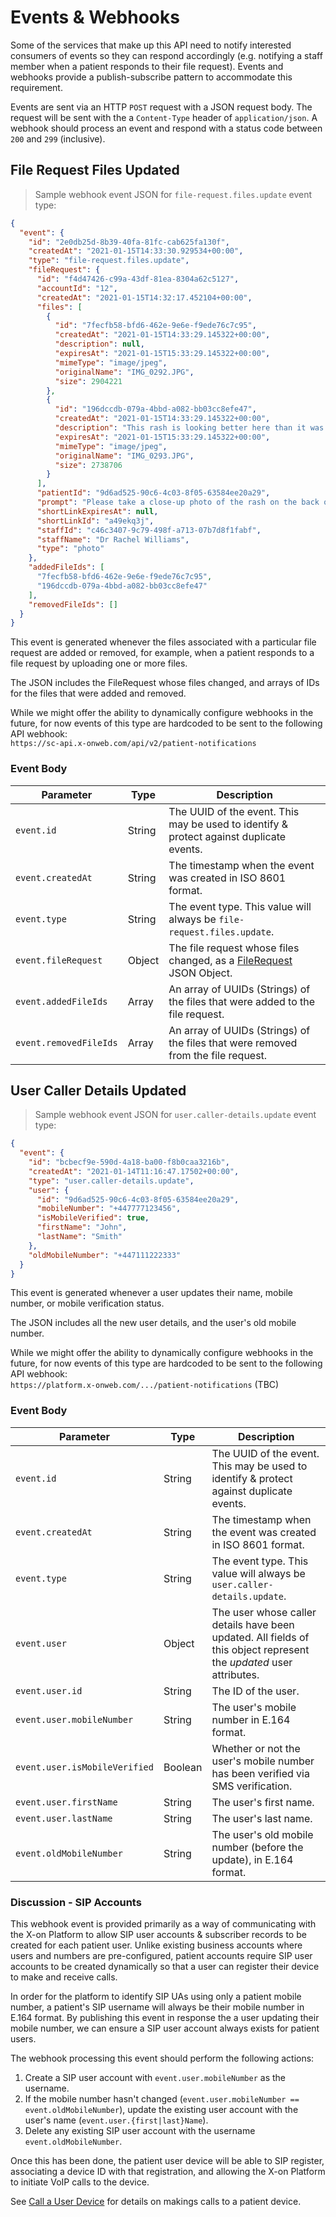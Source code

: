 # Events & Webhooks

Some of the services that make up this API need to notify interested consumers of events so they can respond accordingly (e.g. notifying a staff member when a patient responds to their file request). Events and webhooks provide a publish-subscribe pattern to accommodate this requirement.

Events are sent via an HTTP `POST` request with a JSON request body. The request will be sent with the a `Content-Type` header of `application/json`. A webhook should process an event and respond with a status code between `200` and `299` (inclusive).

## File Request Files Updated

> Sample webhook event JSON for `file-request.files.update` event type:

```json
{
  "event": {
    "id": "2e0db25d-8b39-40fa-81fc-cab625fa130f",
    "createdAt": "2021-01-15T14:33:30.929534+00:00",
    "type": "file-request.files.update",
    "fileRequest": {
      "id": "f4d47426-c99a-43df-81ea-8304a62c5127",
      "accountId": "12",
      "createdAt": "2021-01-15T14:32:17.452104+00:00",
      "files": [
        {
          "id": "7fecfb58-bfd6-462e-9e6e-f9ede76c7c95",
          "createdAt": "2021-01-15T14:33:29.145322+00:00",
          "description": null,
          "expiresAt": "2021-01-15T15:33:29.145322+00:00",
          "mimeType": "image/jpeg",
          "originalName": "IMG_0292.JPG",
          "size": 2904221
        },
        {
          "id": "196dccdb-079a-4bbd-a082-bb03cc8efe47",
          "createdAt": "2021-01-15T14:33:29.145322+00:00",
          "description": "This rash is looking better here than it was yesterday.",
          "expiresAt": "2021-01-15T15:33:29.145322+00:00",
          "mimeType": "image/jpeg",
          "originalName": "IMG_0293.JPG",
          "size": 2738706
        }
      ],
      "patientId": "9d6ad525-90c6-4c03-8f05-63584ee20a29",
      "prompt": "Please take a close-up photo of the rash on the back of your right hand.",
      "shortLinkExpiresAt": null,
      "shortLinkId": "a49ekq3j",
      "staffId": "c46c3407-9c79-498f-a713-07b7d8f1fabf",
      "staffName": "Dr Rachel Williams",
      "type": "photo"
    },
    "addedFileIds": [
      "7fecfb58-bfd6-462e-9e6e-f9ede76c7c95",
      "196dccdb-079a-4bbd-a082-bb03cc8efe47"
    ],
    "removedFileIds": []
  }
}
```

This event is generated whenever the files associated with a particular file request are added or removed, for example, when a patient responds to a file request by uploading one or more files.

The JSON includes the FileRequest whose files changed, and arrays of IDs for the files that were added and removed.

<aside class="notice">
While we might offer the ability to dynamically configure webhooks in the future, for now events of this type are hardcoded to be sent to the following API webhook:<br>
<code>https://sc-api.x-onweb.com/api/v2/patient-notifications</code>
</aside>

### Event Body

Parameter | Type | Description
--------- | ---- | -----------
`event.id` | String | The UUID of the event. This may be used to identify & protect against duplicate events.
`event.createdAt` | String | The timestamp when the event was created in ISO 8601 format.
`event.type` | String | The event type. This value will always be `file-request.files.update`.
`event.fileRequest` | Object | The file request whose files changed, as a [FileRequest](#filerequest) JSON Object.
`event.addedFileIds` | Array | An array of UUIDs (Strings) of the files that were added to the file request.
`event.removedFileIds` | Array | An array of UUIDs (Strings) of the files that were removed from the file request.


## User Caller Details Updated

> Sample webhook event JSON for `user.caller-details.update` event type:

```json
{
  "event": {
    "id": "bcbecf9e-590d-4a18-ba00-f8b0caa3216b",
    "createdAt": "2021-01-14T11:16:47.17502+00:00",
    "type": "user.caller-details.update",
    "user": {
      "id": "9d6ad525-90c6-4c03-8f05-63584ee20a29",
      "mobileNumber": "+447777123456",
      "isMobileVerified": true,
      "firstName": "John",
      "lastName": "Smith"
    },
    "oldMobileNumber": "+447111222333"
  }
}
```

This event is generated whenever a user updates their name, mobile number, or mobile verification status.

The JSON includes all the new user details, and the user's old mobile number.

<aside class="notice">
While we might offer the ability to dynamically configure webhooks in the future, for now events of this type are hardcoded to be sent to the following API webhook:<br>
<code>https://platform.x-onweb.com/.../patient-notifications</code> (TBC)
</aside>

### Event Body

Parameter | Type | Description
--------- | ---- | -----------
`event.id` | String | The UUID of the event. This may be used to identify & protect against duplicate events.
`event.createdAt` | String | The timestamp when the event was created in ISO 8601 format.
`event.type` | String | The event type. This value will always be `user.caller-details.update`.
`event.user` | Object | The user whose caller details have been updated. All fields of this object represent the *updated* user attributes.
`event.user.id` | String | The ID of the user.
`event.user.mobileNumber` | String | The user's mobile number in E.164 format.
`event.user.isMobileVerified` | Boolean | Whether or not the user's mobile number has been verified via SMS verification.
`event.user.firstName` | String | The user's first name.
`event.user.lastName` | String | The user's last name.
`event.oldMobileNumber` | String | The user's old mobile number (before the update), in E.164 format.

### Discussion - SIP Accounts

This webhook event is provided primarily as a way of communicating with the X-on Platform to allow SIP user accounts & subscriber records to be created for each patient user. Unlike existing business accounts where users and numbers are pre-configured, patient accounts require SIP user accounts to be created dynamically so that a user can register their device to make and receive calls.

In order for the platform to identify SIP UAs using only a patient mobile number, a patient's SIP username will always be their mobile number in E.164 format. By publishing this event in response the a user updating their mobile number, we can ensure a SIP user account always exists for patient users.

The webhook processing this event should perform the following actions:

  1. Create a SIP user account with `event.user.mobileNumber` as the username.
  2. If the mobile number hasn't changed (`event.user.mobileNumber == event.oldMobileNumber`), update the existing user account with the user's name (`event.user.{first|last}Name`).
  3. Delete any existing SIP user account with the username `event.oldMobileNumber`.

Once this has been done, the patient user device will be able to SIP register, associating a device ID with that registration, and allowing the X-on Platform to initiate VoIP calls to the device.

See [Call a User Device](#call-a-user-device) for details on makings calls to a patient device.

